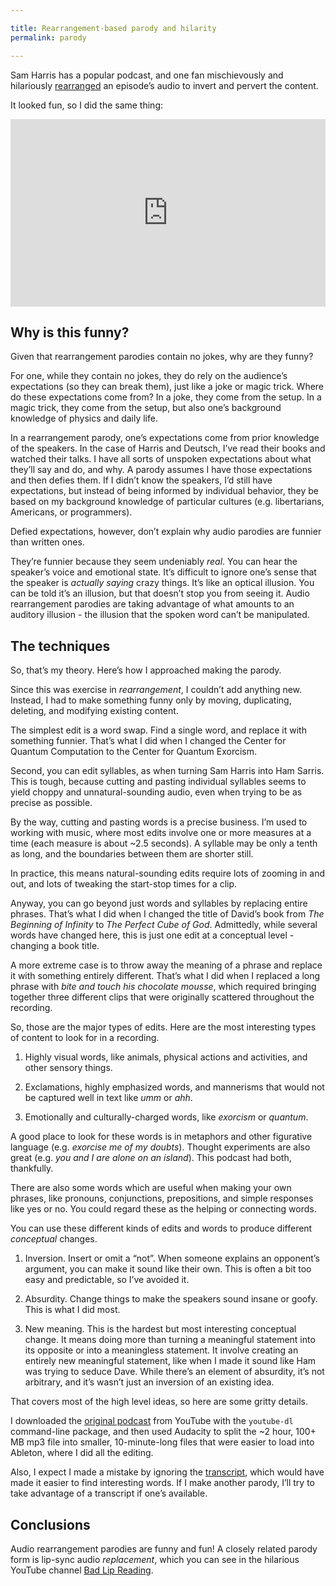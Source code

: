 ```yaml
---

title: Rearrangement-based parody and hilarity
permalink: parody

---
```



Sam Harris has a popular podcast, and one fan mischievously and hilariously [rearranged](https://www.youtube.com/watch?v=kkyUSIEy0UI) an episode’s audio to invert and pervert the content. 

It looked fun, so I did the same thing:

<iframe width="100%" height="300" scrolling="no" frameborder="no" allow="autoplay" src="https://w.soundcloud.com/player/?url=https%3A//api.soundcloud.com/tracks/453354108&color=%23ff5500&auto_play=false&hide_related=false&show_comments=true&show_user=true&show_reposts=false&show_teaser=true&visual=true"></iframe>

## Why is this funny?

Given that rearrangement parodies contain no jokes, why are they funny? 

For one, while they contain no jokes, they do rely on the audience’s expectations (so they can break them), just like a joke or magic trick. Where do these expectations come from? In a joke, they come from the setup. In a magic trick, they come from the setup, but also one’s background knowledge of physics and daily life.

In a rearrangement parody, one’s expectations come from prior knowledge of the speakers. In the case of Harris and Deutsch, I’ve read their books and watched their talks. I have all sorts of unspoken expectations about what they’ll say and do, and why. A parody assumes I have those expectations and then defies them. If I didn’t know the speakers, I’d still have expectations, but instead of being informed by individual behavior, they be based on my background knowledge of particular cultures (e.g.  libertarians, Americans, or programmers).

Defied expectations, however, don’t explain why audio parodies are funnier than written ones. 

They’re funnier because they seem undeniably *real*. You can hear the speaker’s voice and emotional state. It’s difficult to ignore one’s sense that the speaker is *actually saying* crazy things. It’s like an optical illusion. You can be told it’s an illusion, but that doesn’t stop you from seeing it. Audio rearrangement parodies are taking advantage of what amounts to an auditory illusion - the illusion that the spoken word can’t be manipulated. 

## The techniques

So, that’s my theory. Here’s how I approached making the parody.

Since this was exercise in *rearrangement*, I couldn’t add anything new. Instead, I had to make something funny only by moving, duplicating, deleting, and modifying existing content. 

The simplest edit is a word swap. Find a single word, and replace it with something funnier. That’s what I did when I changed the Center for Quantum Computation to the Center for Quantum Exorcism. 

Second, you can edit syllables, as when turning Sam Harris into Ham Sarris. This is tough, because cutting and pasting individual syllables seems to yield choppy and unnatural-sounding audio, even when trying to be as precise as possible. 

By the way, cutting and pasting words is a precise business. I’m used to working with music, where most edits involve one or more measures at a time (each measure is about ~2.5 seconds). A syllable may be only a tenth as long, and the boundaries between them are shorter still.

In practice, this means natural-sounding edits require lots of zooming in and out, and lots of tweaking the start-stop times for a clip.

Anyway, you can go beyond just words and syllables by replacing entire phrases. That’s what I did when I changed the title of David’s book from *The Beginning of Infinity* to *The Perfect Cube of God*. Admittedly, while several words have changed here, this is just one edit at a conceptual level - changing a book title. 

A more extreme case is to throw away the meaning of a phrase and replace it with something entirely different. That’s what I did when I replaced a long phrase with *bite and touch his chocolate mousse*, which required bringing together three different clips that were originally scattered throughout the recording. 

So, those are the major types of edits. Here are the most interesting types of content to look for in a recording.

1. Highly visual words, like animals, physical actions and activities, and other sensory things. 

2. Exclamations, highly emphasized words, and mannerisms that would not be captured well in text like *umm* or *ahh*. 

3. Emotionally and culturally-charged words, like *exorcism* or *quantum*.

A good place to look for these words is in metaphors and other figurative language (e.g. *exorcise me of my doubts*). Thought experiments are also great (e.g. *you and I are alone on an island*). This podcast had both, thankfully. 

There are also some words which are useful when making your own phrases, like pronouns, conjunctions, prepositions, and simple responses like yes or no. You could regard these as the helping or connecting words.

You can use these different kinds of edits and words to produce different *conceptual* changes. 

1. Inversion. Insert or omit a “not”. When someone explains an opponent’s argument, you can make it sound like their own. This is often a bit too easy and predictable, so I’ve avoided it. 

2. Absurdity. Change things to make the speakers sound insane or goofy. This is what I did most.

3. New meaning. This is the hardest but most interesting conceptual change. It means doing more than turning a meaningful statement into its opposite or into a meaningless statement. It involve creating an entirely new meaningful statement, like when I made it sound like Ham was trying to seduce Dave. While there’s an element of absurdity, it’s not arbitrary, and it’s wasn’t just an inversion of an existing idea.

That covers most of the high level ideas, so here are some gritty details. 

I downloaded the [original podcast](https://m.youtube.com/watch?v=J21QuHrIqXg) from YouTube with the `youtube-dl` command-line package, and then used Audacity to split the ~2 hour, 100+ MB mp3 file into smaller, 10-minute-long files that were easier to load into Ableton, where I did all the editing. 

Also, I expect I made a mistake by ignoring the [transcript](http://www.bretthall.org/david-deutsch--sam-harris.html), which would have made it easier to find interesting words. If I make another parody, I’ll try to take advantage of a transcript if one’s available. 

## Conclusions

Audio rearrangement parodies are funny and fun! A closely related parody form is lip-sync audio *replacement*, which you can see in the hilarious YouTube channel [Bad Lip Reading](https://www.youtube.com/user/BadLipReading).


